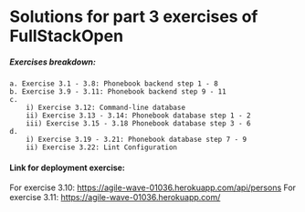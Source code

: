 # Solutions for part 3 exercises of FullStackOpen
##### Exercises breakdown:
    a. Exercise 3.1 - 3.8: Phonebook backend step 1 - 8
    b. Exercise 3.9 - 3.11: Phonebook backend step 9 - 11
    c. 
        i) Exercise 3.12: Command-line database
        ii) Exercise 3.13 - 3.14: Phonebook database step 1 - 2
        iii) Exercise 3.15 - 3.18 Phonebook database step 3 - 6
    d. 
        i) Exercise 3.19 - 3.21: Phonebook database step 7 - 9
        ii) Exercise 3.22: Lint Configuration

#### Link for deployment exercise: 
For exercise 3.10: https://agile-wave-01036.herokuapp.com/api/persons
For exercise 3.11: https://agile-wave-01036.herokuapp.com/
